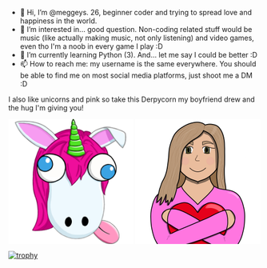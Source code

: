 - 👋 Hi, I’m @meggeys. 26, beginner coder and trying to spread love and happiness in the world.
- 👀 I’m interested in... good question. Non-coding related stuff would be music (like actually making music, not only listening)
and video games, even tho I'm a noob in every game I play :D
- 🌱 I’m currently learning Python (3). And... let me say I could be better :D
- 📫 How to reach me: my username is the same everywhere. You should be able to find me on most social media platforms, just shoot me a DM :D

<!---
meggeys/meggeys is a ✨ special ✨ repository because its `README.md` (this file) appears on your GitHub profile.
You can click the Preview link to take a look at your changes.
--->

I also like unicorns and pink so take this Derpycorn my boyfriend drew and the hug I'm giving you!

<p float="center" align="center">
  <a href="url"><img src="https://github.com/meggeys/meggeys/blob/main/DerpycornB.png" align="center" height="250" width="250" ></a>
  <a href="url"><img src="https://github.com/meggeys/meggeys/blob/main/meggeyHug1000.png" align="center" height="250" width="250" ></a>
</p>

[![trophy](https://github-profile-trophy.vercel.app/?username=meggeys-ma&theme=onedark)](https://github.com/ryo-ma/github-profile-trophy)
